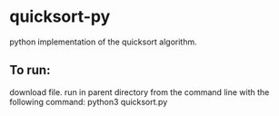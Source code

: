 # quicksort-py
python implementation of the quicksort algorithm.  


## To run:

download file.
run in parent directory from the command line with the following command:
python3 quicksort.py

